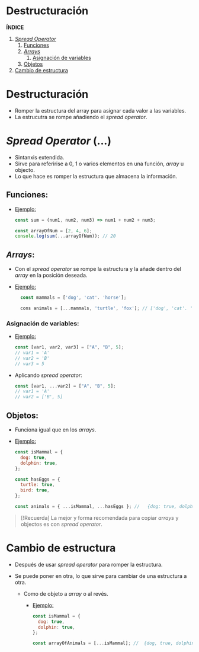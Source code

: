 # Destructuración

**ÍNDICE**

1. [_Spread Operator_](#spread)
   1. [Funciones](#funciones)
   2. [_Arrays_](#arrays)
      1. [Asignación de variables](#asig)
   3. [Objetos](#obj)
2. [Cambio de estructura](#cambio)

# Destructuración

- Romper la estructura del array para asignar cada valor a las variables.
- La estrucutra se rompe añadiendo el _spread operator_.

# _Spread Operator_ (...) <a name='spread'></a>

- Sintanxis extendida.
- Sirve para referirise a 0, 1 o varios elementos en una función, _array_ u objecto.
- Lo que hace es romper la estructura que almacena la información.

## Funciones:<a name='funciones'></a>

- <u>Ejemplo:</u>

  ```js
  const sum = (num1, num2, num3) => num1 + num2 + num3;

  const arrayOfNum = [2, 4, 6];
  console.log(sum(...arrayOfNum)); // 20
  ```

## _Arrays_:<a name='arrays'></a>

- Con el _spread operator_ se rompe la estructura y la añade dentro del _array_ en la posición deseada.
- <u>Ejemplo:</u>

  ```js
  	const mammals = ['dog', 'cat'. 'horse'];

  	cons animals = [...mammals, 'turtle', 'fox']; // ['dog', 'cat'. 'horse', 'turtle', 'fox']
  ```

### Asignación de variables:<a name='asig'></a>

- <u>Ejemplo:</u>
  ```js
  const [var1, var2, var3] = ["A", "B", 5];
  // var1 = 'A'
  // var2 = 'B'
  // var3 = 5
  ```
- Aplicando _spread operator_:
  ```js
  const [var1, ...var2] = ["A", "B", 5];
  // var1 = 'A'
  // var2 = ['B', 5]
  ```

## Objetos:<a name='obj'></a>

- Funciona igual que en los _arrays_.
- <u>Ejemplo:</u>

  ```js
  const isMammal = {
    dog: true,
    dolphin: true,
  };

  const hasEggs = {
    turtle: true,
    bird: true,
  };

  const animals = { ...isMammal, ...hasEggs }; // 	{dog: true, dolphin: true, turtle: true, bird: true}
  ```

> [!Recuerda]
> La mejor y forma recomendada para copiar _arrays_ y objectos es con _spread operator_.

# Cambio de estructura<a name='cambio'></a>

- Después de usar _spread operator_ para romper la estructura.
- Se puede poner en otra, lo que sirve para cambiar de una estructura a otra.

  - Como de objeto a _array_ o al revés.

    - <u>Ejemplo:</u>

      ```js
      const isMammal = {
        dog: true,
        dolphin: true,
      };

      const arrayOfAnimals = [...isMammal]; // 	{dog, true, dolphin, true]
      ```
